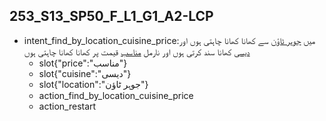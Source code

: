 ## 253_S13_SP50_F_L1_G1_A2-LCP
* intent_find_by_location_cuisine_price:میں [جوہر ٹاؤن](location) سے کھانا کھانا چاہتی ہوں اور [دیسی](cuisine) کھانا سند کرتی ہوں اور نارمل [مناسب](price) قیمت پر کھانا کھانا چاہتی ہوں
	- slot{"price":"مناسب"}
	- slot{"cuisine":"دیسی"}
	- slot{"location":"جوہر ٹاؤن"}
	- action_find_by_location_cuisine_price
	- action_restart